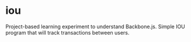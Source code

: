 iou
===

Project-based learning experiment to understand Backbone.js. Simple IOU program that will track transactions between users.
